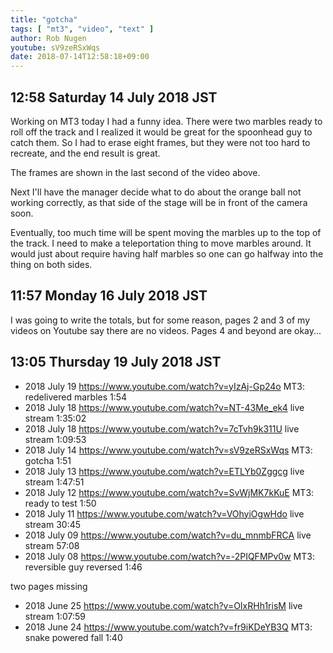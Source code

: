 ```yaml
---
title: "gotcha"
tags: [ "mt3", "video", "text" ]
author: Rob Nugen
youtube: sV9zeRSxWqs
date: 2018-07-14T12:58:18+09:00
---
```


## 12:58 Saturday 14 July 2018 JST

Working on MT3 today I had a funny idea. There were two marbles ready
to roll off the track and I realized it would be great for the
spoonhead guy to catch them.  So I had to erase eight frames, but they
were not too hard to recreate, and the end result is great.

The frames are shown in the last second of the video above.

Next I'll have the manager decide what to do about the orange ball not
working correctly, as that side of the stage will be in front of the
camera soon.

Eventually, too much time will be spent moving the marbles up to the
top of the track.  I need to make a teleportation thing to move marbles
around.  It would just about require having half marbles so one can go
halfway into the thing on both sides.

## 11:57 Monday 16 July 2018 JST

I was going to write the totals, but for some reason, pages 2 and 3 of
my videos on Youtube say there are no videos.  Pages 4 and beyond are
okay...

## 13:05 Thursday 19 July 2018 JST

* 2018 July 19 https://www.youtube.com/watch?v=yIzAj-Gp24o MT3: redelivered marbles     1:54
* 2018 July 18 https://www.youtube.com/watch?v=NT-43Me_ek4 live stream 1:35:02
* 2018 July 18 https://www.youtube.com/watch?v=7cTvh9k311U live stream 1:09:53
* 2018 July 14 https://www.youtube.com/watch?v=sV9zeRSxWqs MT3: gotcha                  1:51
* 2018 July 13 https://www.youtube.com/watch?v=ETLYb0Zggcg live stream 1:47:51
* 2018 July 12 https://www.youtube.com/watch?v=SvWjMK7kKuE MT3: ready to test           1:50
* 2018 July 11 https://www.youtube.com/watch?v=VOhyiOgwHdo live stream 30:45
* 2018 July 09 https://www.youtube.com/watch?v=du_mnmbFRCA live stream 57:08
* 2018 July 08 https://www.youtube.com/watch?v=-2PIQFMPv0w MT3: reversible guy reversed 1:46

two pages missing

* 2018 June 25 https://www.youtube.com/watch?v=OIxRHh1risM live stream 1:07:59
* 2018 June 24 https://www.youtube.com/watch?v=fr9iKDeYB3Q MT3: snake powered fall      1:40
